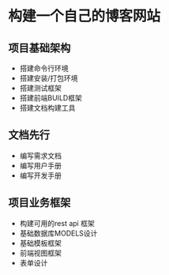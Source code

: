 # 构建一个自己的博客网站
## 项目基础架构
- 搭建命令行环境 
- 搭建安装/打包环境
- 搭建测试框架
- 搭建前端BUILD框架
- 搭建文档构建工具

## 文档先行
- 编写需求文档
- 编写用户手册
- 编写开发手册

## 项目业务框架
- 构建可用的rest api 框架
- 基础数据库MODELS设计
- 基础模板框架
- 前端视图框架
- 表单设计
